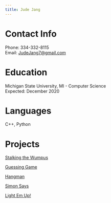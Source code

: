 ```yaml
---
title: Jude Jang
---
```


# Contact Info

Phone: 334-332-8115\
Email: JudeJang7@gmail.com

# Education

Michigan State University, MI - Computer Science\
Expected: December 2020

# Languages
C++, Python

# Projects

[Stalking the Wumpus](https://webdev.cse.msu.edu/~jangjoo2/step4/welcome.php)

[Guessing Game](https://webdev.cse.msu.edu/~jangjoo2/step5/guessing.php)

[Hangman](https://webdev.cse.msu.edu/~jangjoo2/step9/)

[Simon Says](https://webdev.cse.msu.edu/~jangjoo2/step10/dist/)

[Light Em Up!](https://webdev.cse.msu.edu/~jangjoo2/project1/)
